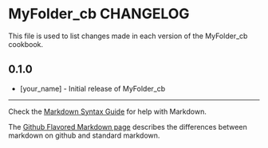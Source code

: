 MyFolder_cb CHANGELOG
=====================

This file is used to list changes made in each version of the MyFolder_cb cookbook.

0.1.0
-----
- [your_name] - Initial release of MyFolder_cb

- - -
Check the [Markdown Syntax Guide](http://daringfireball.net/projects/markdown/syntax) for help with Markdown.

The [Github Flavored Markdown page](http://github.github.com/github-flavored-markdown/) describes the differences between markdown on github and standard markdown.
